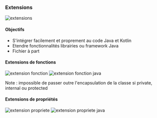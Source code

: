 ### Extensions
![extensions](https://media1.giphy.com/media/CmXrK02W9BpAY/giphy.gif)

#### Objectifs
* S'intégrer facilement et proprement au code Java et Kotlin
* Etendre fonctionnalités librairies ou framework Java
* Fichier à part

#### Extensions de fonctions
![extension fonction](https://user.oc-static.com/upload/2019/01/07/15468798893409_kotlin_extension_function.png)<!-- .element height="40%" width="40%" -->
![extension fonction java](https://user.oc-static.com/upload/2018/06/12/15287836354665_kotlin_extension_call_from_java.png)<!-- .element height="40%" width="40%" -->
  
Note : impossible de passer outre l'encapsulation de la classe si private, internal ou protected
<!-- .element: style="font-size:40%;" -->

#### Extensions de propriétés
![extension propriete](https://user.oc-static.com/upload/2018/06/12/15287837919067_kotlin_extension_property.png)<!-- .element height="40%" width="40%" -->
![extension propriete java](https://user.oc-static.com/upload/2018/06/12/15287838856898_kotlin_extension_property_call_from_java.png)<!-- .element height="40%" width="40%" -->

